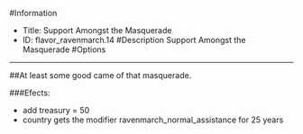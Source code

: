 #Information
 - Title: Support Amongst the Masquerade
 - ID: flavor_ravenmarch.14
#Description
Support Amongst the Masquerade
#Options

___
##At least some good came of that masquerade.

###Efects:<ul><li>add treasury = 50</li><li>country gets the modifier ravenmarch_normal_assistance for 25 years</li></ul>
